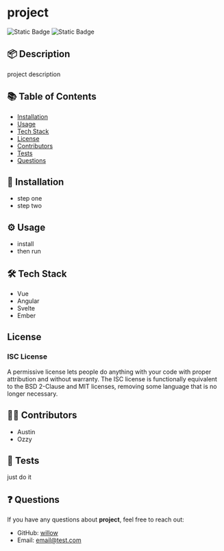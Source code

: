 
<h1>project</h1> 

![Static Badge](https://img.shields.io/badge/License-ISC-blue) ![Static Badge](https://img.shields.io/badge/Node-2.x-green)

<h2 id="description">📦 Description</h2>

project description

<h2 id="table-of-contents">📚 Table of Contents</h2>

- [Installation](#installation)
- [Usage](#usage)
- [Tech Stack](#tech-stack)
- [License](#license)
- [Contributors](#contributors)
- [Tests](#tests)
- [Questions](#questions)


<h2 id="installation">🚀 Installation</h2>

- step one
- step two

<h2 id="usage">⚙️ Usage</h2>

- install
- then run

<h2 id="tech-stack">🛠 Tech Stack</h2> 

- Vue
- Angular
- Svelte
- Ember

<h2 id="license">License</h2>

### ISC License
  A permissive license lets people do anything with your code with proper attribution and without warranty. The ISC license is functionally equivalent to the BSD 2-Clause and MIT licenses, removing some language that is no longer necessary.

<h2 id="contributors">👨‍💻 Contributors</h2>

- Austin
- Ozzy

<h2 id="tests">🧪 Tests</h2>

just do it

<h2 id="questions">❓ Questions</h2>

If you have any questions about **project**, feel free to reach out:
- GitHub: [willow](https://github.com/willow)
- Email: [email@test.com](mailto:email@test.com)

